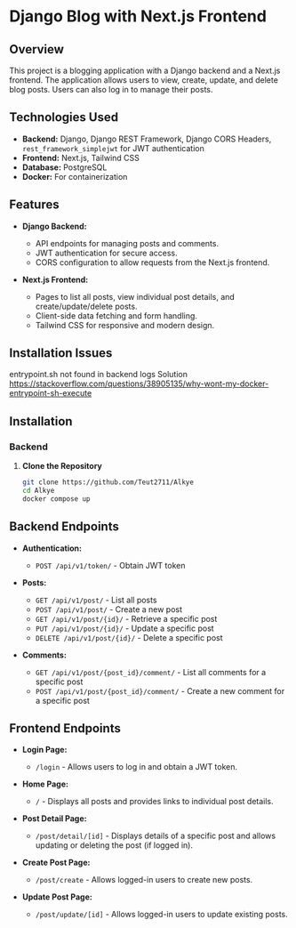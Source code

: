 # Django Blog with Next.js Frontend

## Overview

This project is a blogging application with a Django backend and a Next.js frontend. The application allows users to view, create, update, and delete blog posts. Users can also log in to manage their posts.

## Technologies Used

- **Backend:** Django, Django REST Framework, Django CORS Headers, `rest_framework_simplejwt` for JWT authentication
- **Frontend:** Next.js, Tailwind CSS
- **Database:** PostgreSQL
- **Docker:** For containerization

## Features

- **Django Backend:**

  - API endpoints for managing posts and comments.
  - JWT authentication for secure access.
  - CORS configuration to allow requests from the Next.js frontend.

- **Next.js Frontend:**
  - Pages to list all posts, view individual post details, and create/update/delete posts.
  - Client-side data fetching and form handling.
  - Tailwind CSS for responsive and modern design.

## Installation Issues

entrypoint.sh not found in backend logs
Solution
https://stackoverflow.com/questions/38905135/why-wont-my-docker-entrypoint-sh-execute

## Installation

### Backend

1. **Clone the Repository**

   ```bash
   git clone https://github.com/Teut2711/Alkye
   cd Alkye
   docker compose up
   ```

## Backend Endpoints

- **Authentication:**

  - `POST /api/v1/token/` - Obtain JWT token

- **Posts:**

  - `GET /api/v1/post/` - List all posts
  - `POST /api/v1/post/` - Create a new post
  - `GET /api/v1/post/{id}/` - Retrieve a specific post
  - `PUT /api/v1/post/{id}/` - Update a specific post
  - `DELETE /api/v1/post/{id}/` - Delete a specific post

- **Comments:**
  - `GET /api/v1/post/{post_id}/comment/` - List all comments for a specific post
  - `POST /api/v1/post/{post_id}/comment/` - Create a new comment for a specific post

## Frontend Endpoints

- **Login Page:**

  - `/login` - Allows users to log in and obtain a JWT token.

- **Home Page:**

  - `/` - Displays all posts and provides links to individual post details.

- **Post Detail Page:**

  - `/post/detail/[id]` - Displays details of a specific post and allows updating or deleting the post (if logged in).

- **Create Post Page:**

  - `/post/create` - Allows logged-in users to create new posts.

- **Update Post Page:**
  - `/post/update/[id]` - Allows logged-in users to update existing posts.
